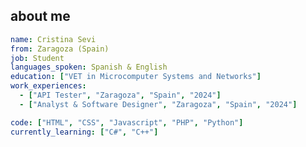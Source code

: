 ## about me <!-- <img src="https://media.giphy.com/media/mGcNjsfWAjY5AEZNw6/giphy.gif" width="50"> -->

```yaml
name: Cristina Sevi
from: Zaragoza (Spain)
job: Student
languages_spoken: Spanish & English
education: ["VET in Microcomputer Systems and Networks"]
work_experiences: 
  - ["API Tester", "Zaragoza", "Spain", "2024"]
  - ["Analyst & Software Designer", "Zaragoza", "Spain", "2024"]

code: ["HTML", "CSS", "Javascript", "PHP", "Python"]
currently_learning: ["C#", "C++"]
```
